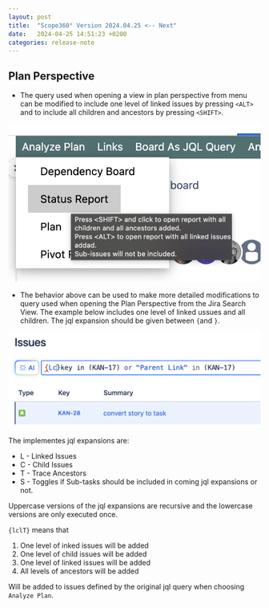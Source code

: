 ```yaml
---
layout: post
title:  "Scope360° Version 2024.04.25 <-- Next"
date:   2024-04-25 14:51:23 +0200
categories: release-note
---
```

## Plan Perspective

- The query used when opening a view in plan perspective from menu can be modified to include one level of linked issues by pressing `<ALT>` and to include all children and ancestors by pressing `<SHIFT>`.

![release-note-large](/assets/images/release-notes/20240425-01.png)

- The behavior above can be used to make more detailed modifications to query used when opening the Plan Perspective from the Jira Search View. The example below includes one level of linked ussues and all children. The jql expansion should be given between `{`and `}`.

![release-note-large](/assets/images/release-notes/20240425-02.png)

The implementes jql expansions are:

- L - Linked Issues
- C - Child Issues
- T - Trace Ancestors
- S - Toggles if Sub-tasks should be included in coming jql expansions or not.

Uppercase versions of the jql expansions are recursive and the lowercase versions are only executed once.

`{lclT}` means that

1. One level of inked issues will be added
2. One level of child issues will be added
3. One level of linked issues will be added
4. All levels of ancestors will be added

Will be added to issues defined by the original jql query when choosing `Analyze Plan`.
